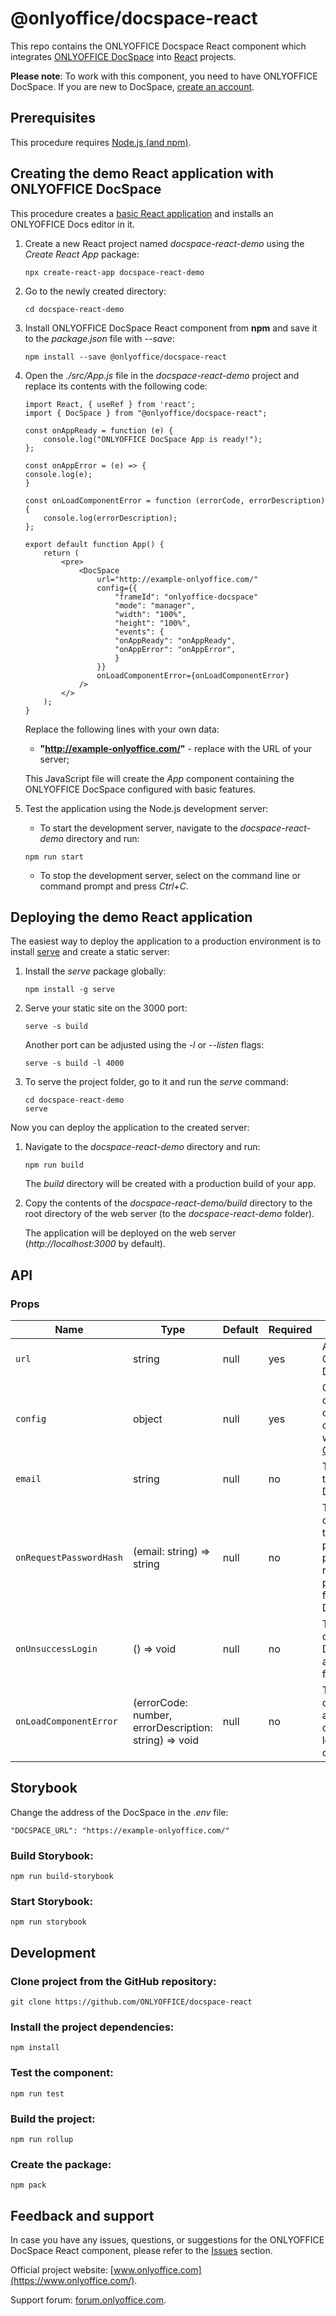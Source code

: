 # @onlyoffice/docspace-react

This repo contains the ONLYOFFICE Docspace React component which integrates [ONLYOFFICE DocSpace](https://github.com/ONLYOFFICE/DocSpace) into [React](https://react.dev/) projects.

**Please note**: To work with this component, you need to have ONLYOFFICE DocSpace. If you are new to DocSpace, [create an account](https://www.onlyoffice.com/docspace-registration.aspx).

## Prerequisites

This procedure requires [Node.js (and npm)](https://nodejs.org/en).

## Creating the demo React application with ONLYOFFICE DocSpace

This procedure creates a [basic React application](https://github.com/facebook/create-react-app) and installs an ONLYOFFICE Docs editor in it.

1. Create a new React project named *docspace-react-demo* using the *Create React App* package:
    ```
    npx create-react-app docspace-react-demo
    ```

2. Go to the newly created directory:
    ```
    cd docspace-react-demo
    ```

3. Install ONLYOFFICE DocSpace React component from **npm** and save it to the *package.json* file with *--save*:
    ```
    npm install --save @onlyoffice/docspace-react
    ```

4. Open the *./src/App.js* file in the *docspace-react-demo* project and replace its contents with the following code:

    ```
    import React, { useRef } from 'react';
    import { DocSpace } from "@onlyoffice/docspace-react";

    const onAppReady = function (e) {
        console.log("ONLYOFFICE DocSpace App is ready!");
    };

    const onAppError = (e) => {
    console.log(e);
    }

    const onLoadComponentError = function (errorCode, errorDescription) {
        console.log(errorDescription);
    };

    export default function App() {
        return (
            <pre>
                <DocSpace
                    url="http://example-onlyoffice.com/"
                    config={{
                        "frameId": "onlyoffice-docspace"
                        "mode": "manager",
                        "width": "100%",
                        "height": "100%",
                        "events": {
                        "onAppReady": "onAppReady",
                        "onAppError": "onAppError",
                        }
                    }}
                    onLoadComponentError={onLoadComponentError}
                />
            </>
        );
    }
    ```
    Replace the following lines with your own data:
    * **"http://example-onlyoffice.com/"** - replace with the URL of your server;

    This JavaScript file will create the *App* component containing the ONLYOFFICE DocSpace configured with basic features.

5. Test the application using the Node.js development server:
    * To start the development server, navigate to the *docspace-react-demo* directory and run:
    ```
    npm run start
    ```
    * To stop the development server, select on the command line or command prompt and press *Ctrl+C*.

## Deploying the demo React application

The easiest way to deploy the application to a production environment is to install [serve](https://github.com/vercel/serve) and create a static server:
1. Install the *serve* package globally:
    ```
    npm install -g serve
    ```

2. Serve your static site on the 3000 port:
    ```
    serve -s build
    ```
    Another port can be adjusted using the *-l* or *--listen* flags:
    ```
    serve -s build -l 4000
    ```

3. To serve the project folder, go to it and run the *serve* command:
    ```
    cd docspace-react-demo
    serve
    ```

Now you can deploy the application to the created server:
1. Navigate to the *docspace-react-demo* directory and run:
    ```
    npm run build
    ```
    The *build* directory will be created with a production build of your app.

2. Copy the contents of the *docspace-react-demo/build* directory to the root directory of the web server (to the *docspace-react-demo* folder).

    The application will be deployed on the web server (*http://localhost:3000* by default).

## API
### Props
| Name | Type | Default | Required | Description |
| ------------- | ------------- | ------------- | ------------- | ------------- |
| `url` | string | null | yes | Address of ONLYOFFICE DocSpace. |
| `config` | object | null | yes | Generic configuration object for opening a file with token. [Config API](https://api.onlyoffice.com/docspace/jssdk/config/) |
| `email` | string | null | no | The user email to login in DocSpace. |
| `onRequestPasswordHash` | (email: string) => string | null | no | The function called when the email parameter is passed, returning the passwordHash for login in DocSpace. |
| `onUnsuccessLogin` | () => void | null | no | The function called when DocSpace account login failed. |
| `onLoadComponentError` | (errorCode: number, errorDescription: string) => void | null | no | The function called when an error occurs while loading a component |

## Storybook

Change the address of the DocSpace in the *.env* file:
```
"DOCSPACE_URL": "https://example-onlyoffice.com/"
```

### Build Storybook:
```
npm run build-storybook
```
### Start Storybook:
```
npm run storybook
```

## Development

### Clone project from the GitHub repository:
```
git clone https://github.com/ONLYOFFICE/docspace-react
```
### Install the project dependencies:
```
npm install
```
### Test the component:
```
npm run test
```
### Build the project:
```
npm run rollup
```
### Create the package:
```
npm pack
```

## Feedback and support

In case you have any issues, questions, or suggestions for the ONLYOFFICE DocSpace React component, please refer to the [Issues](https://github.com/ONLYOFFICE/docspace-react/issues) section.

Official project website: [www.onlyoffice.com](https://www.onlyoffice.com/). 

Support forum: [forum.onlyoffice.com](https://forum.onlyoffice.com/).